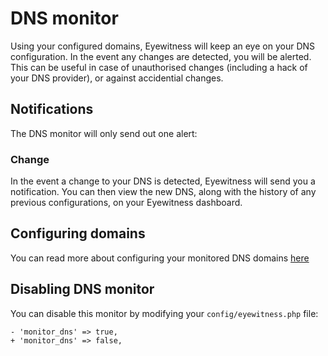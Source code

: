 # DNS monitor

Using your configured domains, Eyewitness will keep an eye on your DNS configuration. In the event any changes are detected, you will be alerted. This can be useful in case of unauthorised changes (including a hack of your DNS provider), or against accidential changes.


## Notifications

The DNS monitor will only send out one alert:

### Change

In the event a change to your DNS is detected, Eyewitness will send you a notification. You can then view the new DNS, along with the history of any previous configurations, on your Eyewitness dashboard.


## Configuring domains

You can read more about configuring your monitored DNS domains [here](configuration\general.md#dns)


## Disabling DNS monitor

You can disable this monitor by modifying your `config/eyewitness.php` file:

    - 'monitor_dns' => true,
    + 'monitor_dns' => false,
